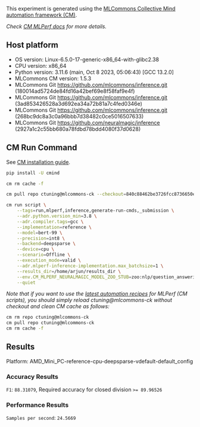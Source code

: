 This experiment is generated using the [MLCommons Collective Mind automation framework (CM)](https://github.com/mlcommons/ck).

*Check [CM MLPerf docs](https://github.com/mlcommons/ck/tree/master/docs/mlperf) for more details.*

## Host platform

* OS version: Linux-6.5.0-17-generic-x86_64-with-glibc2.38
* CPU version: x86_64
* Python version: 3.11.6 (main, Oct  8 2023, 05:06:43) [GCC 13.2.0]
* MLCommons CM version: 1.5.3
* MLCommons Git https://github.com/mlcommons/inference.git (180014ad5724de84fd16a42bef69e8f58faf9e4f)
* MLCommons Git https://github.com/mlcommons/inference.git (3ad853426528a3d692ea34a72b81a7c4fed0346e)
* MLCommons Git https://github.com/mlcommons/inference.git (268bc9dc8a3c0a96bbb7d38482c0ce5016507633)
* MLCommons Git https://github.com/neuralmagic/inference (2927a1c2c55bb680a78fdbd78bdd4080f37d0628)


## CM Run Command

See [CM installation guide](https://github.com/mlcommons/ck/blob/master/docs/installation.md).

```bash
pip install -U cmind

cm rm cache -f

cm pull repo ctuning@mlcommons-ck --checkout=840c88462be3726fcc8736650e68f7acc0796cf3

cm run script \
	--tags=run,mlperf,inference,generate-run-cmds,_submission \
	--adr.python.version_min=3.8 \
	--adr.compiler.tags=gcc \
	--implementation=reference \
	--model=bert-99 \
	--precision=int8 \
	--backend=deepsparse \
	--device=cpu \
	--scenario=Offline \
	--execution_mode=valid \
	--adr.mlperf-inference-implementation.max_batchsize=1 \
	--results_dir=/home/arjun/results_dir \
	--env.CM_MLPERF_NEURALMAGIC_MODEL_ZOO_STUB=zoo:nlp/question_answering/obert-base/pytorch/huggingface/squad/pruned90-none \
	--quiet
```
*Note that if you want to use the [latest automation recipes](https://access.cknowledge.org/playground/?action=scripts) for MLPerf (CM scripts),
 you should simply reload ctuning@mlcommons-ck without checkout and clean CM cache as follows:*

```bash
cm rm repo ctuning@mlcommons-ck
cm pull repo ctuning@mlcommons-ck
cm rm cache -f

```

## Results

Platform: AMD_Mini_PC-reference-cpu-deepsparse-vdefault-default_config

### Accuracy Results 
`F1`: `88.31079`, Required accuracy for closed division `>= 89.96526`

### Performance Results 
`Samples per second`: `24.5669`
